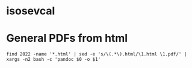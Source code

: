# isosevcal


# General PDFs from html
`find 2022 -name '*.html' | sed -e 's/\(.*\).html/\1.html \1.pdf/' | xargs -n2 bash -c 'pandoc $0 -o $1'`

